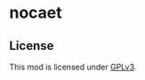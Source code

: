 # nocaet

<!-- TODO have a nice description here -->

## License

This mod is licensed under [GPLv3](LICENSE).

